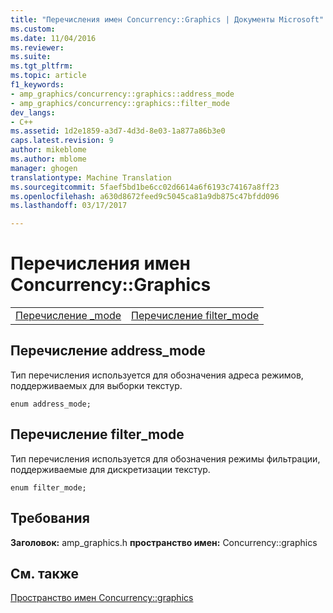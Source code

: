 ```yaml
---
title: "Перечисления имен Concurrency::Graphics | Документы Microsoft"
ms.custom: 
ms.date: 11/04/2016
ms.reviewer: 
ms.suite: 
ms.tgt_pltfrm: 
ms.topic: article
f1_keywords:
- amp_graphics/concurrency::graphics::address_mode
- amp_graphics/concurrency::graphics::filter_mode
dev_langs:
- C++
ms.assetid: 1d2e1859-a3d7-4d3d-8e03-1a877a86b3e0
caps.latest.revision: 9
author: mikeblome
ms.author: mblome
manager: ghogen
translationtype: Machine Translation
ms.sourcegitcommit: 5faef5bd1be6cc02d6614a6f6193c74167a8ff23
ms.openlocfilehash: a630d8672feed9c5045ca81a9db875c47bfdd096
ms.lasthandoff: 03/17/2017

---
```

# <a name="concurrencygraphics-namespace-enums"></a>Перечисления имен Concurrency::Graphics
|||  
|-|-|  
|[Перечисление _mode](#address_mode)|[Перечисление filter_mode](#filter_mode)|  
  
##  <a name="address_mode"></a>Перечисление address_mode  
 Тип перечисления используется для обозначения адреса режимов, поддерживаемых для выборки текстур.  
  
```  
enum address_mode;  
```  
  
##  <a name="filter_mode"></a>Перечисление filter_mode  
 Тип перечисления используется для обозначения режимы фильтрации, поддерживаемые для дискретизации текстур.  
  
```  
enum filter_mode;  
```  
## <a name="requirements"></a>Требования
**Заголовок:** amp_graphics.h **пространство имен:** Concurrency::graphics

## <a name="see-also"></a>См. также  
 [Пространство имен Concurrency::graphics](concurrency-graphics-namespace.md)

